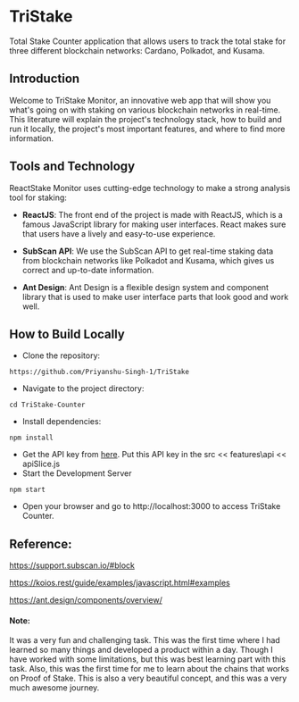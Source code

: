 # TriStake
Total Stake Counter application that allows users to track the total stake for three different blockchain networks: Cardano, Polkadot, and Kusama.

## Introduction
Welcome to TriStake Monitor, an innovative web app that will show you what's going on with staking on various blockchain networks in real-time. 
This literature will explain the project's technology stack, how to build and run it locally, the project's most important features, 
and where to find more information.

## Tools and Technology

ReactStake Monitor uses cutting-edge technology to make a strong analysis tool for staking:

 - **ReactJS**: The front end of the project is made with ReactJS, which is a famous JavaScript library for making user interfaces. React makes sure that users have a lively and easy-to-use experience.

 - **SubScan API**: We use the SubScan API to get real-time staking data from blockchain networks like Polkadot and Kusama, which gives us correct and up-to-date information.

 - **Ant Design**: Ant Design is a flexible design system and component library that is used to make user interface parts that look good and work well.

## How to Build Locally

 - Clone the repository:
```
https://github.com/Priyanshu-Singh-1/TriStake
```

 - Navigate to the project directory:
```
cd TriStake-Counter
```

 - Install dependencies:
```
npm install
```

 - Get the API key from [here](https://pro.subscan.io/api_service). Put this API key in the src << features\api << apiSlice.js
 - Start the Development Server
```
npm start
```

 - Open your browser and go to http://localhost:3000 to access TriStake Counter.

## Reference:

https://support.subscan.io/#block


https://koios.rest/guide/examples/javascript.html#examples


https://ant.design/components/overview/

#### Note:
It was a very fun and challenging task. This was the first time where I had learned so many things and developed a product within a day. Though I have worked with some limitations, but this was best learning part with this task. Also, this was the first time for me to learn about the chains that works on Proof of Stake. This is also a very beautiful concept, and this was a very much awesome journey.
